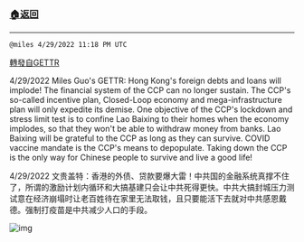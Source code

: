 ###  [:house:返回](README.md)
---


`@miles 4/29/2022 11:18 PM UTC`

[轉發自GETTR](https://gettr.com/post/p17nbvu76fc)

4/29/2022 Miles Guo's GETTR: Hong Kong's foreign debts and loans will implode! The financial system of the CCP can no longer sustain. The CCP's so-called incentive plan, Closed-Loop economy and mega-infrastructure plan will only expedite its demise. One objective of the CCP's lockdown and stress limit test is to confine Lao Baixing to their homes when the economy implodes, so that they won't be able to withdraw money from banks. Lao Baixing will be grateful to the CCP as long as they can survive. COVID vaccine mandate is the CCP's means to depopulate. Taking down the CCP is the only way for Chinese people to survive and live a good life!

4/29/2022 文贵盖特：香港的外债、贷款要爆大雷！中共国的金融系统真撑不住了，所谓的激励计划内循环和大搞基建只会让中共死得更快。中共大搞封城压力测试意在经济崩塌时让老百姓待在家里无法取钱，且只要能活下去就对中共感恩戴德。强制打疫苗是中共减少人口的手段。


![img](https://media.gettr.com/group48/getter/2022/04/29/23/64939fec-d8b3-c276-72b1-7aacfae490ef/out.jpg)

